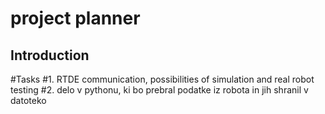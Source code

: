 # project planner

## Introduction
#Tasks
#1. RTDE communication, possibilities of simulation and real robot testing
#2. delo v pythonu, ki bo prebral podatke iz robota in jih shranil v datoteko
